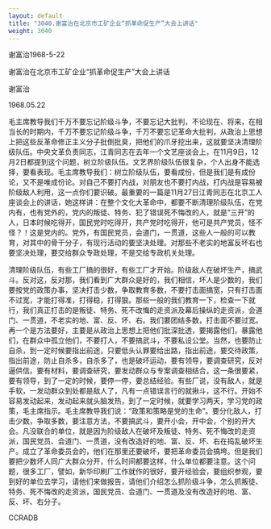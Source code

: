 ```yaml
---
layout: default
title: "3040.谢富治在北京市工矿企业“抓革命促生产”大会上讲话"
weight: 3040
---
```


谢富治1968-5-22

谢富治在北京市工矿企业“抓革命促生产”大会上讲话

谢富治

1968.05.22

毛主席教导我们千万不要忘记阶级斗争，不要忘记大批判，不论现在、将来，在相当长的时期内，千万不要忘记阶级斗争，千万不要忘记革命大批判，从政治上思想上把这些反革命修正主义分子批倒批臭，把他们的爪牙挖出来，这就要坚决清理阶级队伍。中央文革负责同志，江青同志在去年一个文艺座谈会上，在11月9日，12月2日都提到这个问题，树立阶级队伍。文艺界阶级队伍很复杂，个人出身不能选择，要看表现。毛主席教导我们：树立阶级队伍，要看成份，但是我们是有成份论，又不是唯成份论。对自己不要打内战，对朋友也不要打内战，打内战是容易被阶级敌人利用，这一点你们要识破。最重要的一篇是11月27日江青同志在北京工人座谈会上的讲话，她这样讲：在整个文化大革命中，都要不断清理阶级队伍，在党内有，也有党外的，党内的叛徒、特务、犯了错误死不悔改的人，就是“三开”的人，日本时候吃得开，国民党时吃得开，共产党时吃得开，他可是共产党员，怪不怪？！这是党内的。党外，有国民党员，会道门，一贯道，这些人一般的可以教育，对其中的骨干分子，有现行活动的要坚决处理。对那些不老实的地富反坏右也要坚决处理，要交给群众专政处理，不是交给专政机关处理。

清理阶级队伍，有些工厂搞的很好，有些工厂才开始。阶级敌人在破坏生产，搞武斗。反对这，反对那，我们看到广大群众是好的，我们相信，坏人是少数的，我们要按党的政策办事，坚决打击少数，争取教育多数，不要打击面搞宽，只有打击面不过宽，才能打得准，打得稳，打得狠。那些一般的我们教育一下，检查一下就行，我们真正打击的是叛徒、特务、死不改悔的走资派及幕后操纵的走资派，会道门、一贯道，不老实的地、富、反、坏、右。我们要团结多数，打击面不要过宽。再一个是方法要好，主要是从政治上思想上把他们批深批透，要揭露他们，暴露他们，在群众中孤立他们，不要打人，不要搞武斗，不要私设公堂。当然，也要防止自杀，到一定时候要指出前途，只要低头认罪要给出路，指出前途，要交待政策，指出前途，防止自杀多，自杀多了，也是破坏运动，要有领导，要调查研究，反对逼供信。要有材料，要调查研究，要发动群众与专案调查相结合，这一条很要紧，要有领导，到了一定的时候，要停一停，要总结经验。有些厂说，没有敌人，就是手软，一发动群众到处都是敌人了，凡有一点错误言行的就揪斗，这不行。开始不容易发动起来，发动起来就头脑发热，到了一定时候，就要学习两天，学习党的政策，毛主席指示。毛主席教导我们说：“政策和策略是党的生命”。要分化敌人，打击少数，争取多数，要注意方法，不要搞武斗，要开小会，开中会，个别的开大会。凡没联合的单位，就是因为阶级敌人在破坏及叛徒、特务、死不悔改的走资派，国民党员、会道门、一贯道，没有改造好的地、富、反、坏、右在捣乱破坏生产。成立了革命委员会的，他们在那里还要破坏，要把革命委员会搞垮。但是我们要把少数坏人同广大群众分开，什么时间都要这样，什么单位都要注意。这个问题，很多工厂，譬如，新华印刷厂工作就作的很好，要开经验会，要组织参观，要到好的单位去学习，请他们来做报告，请他们介绍怎么抓阶级斗争，怎么抓叛徒、特务、死不悔改的走资派，国民党员、会道门、一贯道及没有改造好的地、富、反、坏、右分子。

CCRADB

